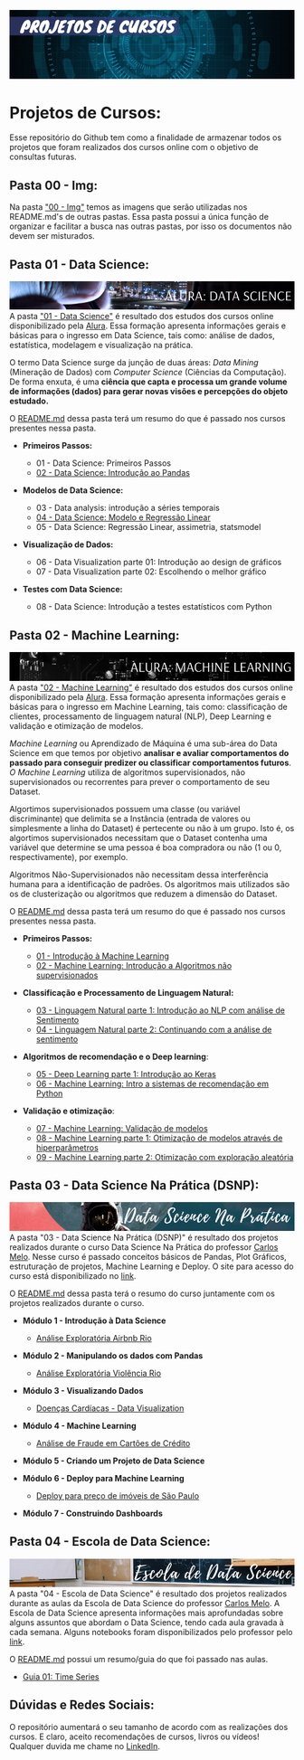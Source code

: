 ![Projetos de Cursos](https://github.com/GabrielTrentino/Projetos-de-Cursos/blob/master/00%20-%20Img/00%20-%20PC%20inicial.png?raw=true)

# Projetos de Cursos:

Esse repositório do Github tem como a finalidade de armazenar todos os projetos que foram realizados dos cursos online com o objetivo de consultas futuras.

## **Pasta 00 - Img:**
Na pasta ["00 - Img"](https://github.com/GabrielTrentino/Projetos-de-Cursos/tree/master/00%20-%20Img) temos as imagens que serão utilizadas nos README.md's de outras pastas. Essa pasta possui a única função de organizar e facilitar a busca nas outras pastas, por isso os documentos não devem ser misturados.

## **Pasta 01 - Data Science:**
![](https://github.com/GabrielTrentino/Projetos-de-Cursos/blob/master/00%20-%20Img/01-DataScienceBanner.png?raw=true)
A pasta ["01 - Data Science"](https://github.com/GabrielTrentino/Projetos-de-Cursos/tree/master/01-DataScience) é resultado dos estudos dos cursos online disponibilizado pela [Alura](https://www.alura.com.br/cursos-online-data-science/data-science). Essa formação apresenta informações gerais e básicas para o ingresso em Data Science, tais como: análise de dados, estatística, modelagem e visualização na prática.

O termo Data Science surge da junção de duas áreas: *Data Mining* (Mineração de Dados) com *Computer Science* (Ciências da Computação). De forma enxuta, é uma **ciência que capta e processa um grande volume de informações (dados) para gerar novas visões e percepções do objeto estudado.**

O [README.md](https://github.com/GabrielTrentino/Projetos-de-Cursos/blob/master/01-DataScience/README.md) dessa pasta terá um resumo do que é passado nos cursos presentes nessa pasta.

* **Primeiros Passos:**
  * 01 - Data Science: Primeiros Passos
  * [02 - Data Science: Introdução ao Pandas](https://github.com/GabrielTrentino/Projetos-de-Cursos/blob/master/01-DataScience/02_Data_Science_Introdu%C3%A7%C3%A3o_ao_Pandas.ipynb)
  
* **Modelos de Data Science:**
  * 03 - Data analysis: introdução a séries temporais
  * [04 - Data Science: Modelo e Regressão Linear](https://github.com/GabrielTrentino/Projetos-de-Cursos/blob/master/01-DataScience/04_Regress%C3%A3o_Linear.ipynb)
  * 05 - Data Science: Regressão Linear, assimetria, statsmodel

* **Visualização de Dados:**
  * 06 - Data Visualization parte 01: Introdução ao design de gráficos
  * 07 - Data Visualization parte 02: Escolhendo o melhor gráfico

* **Testes com Data Science:**
  * 08 - Data Science: Introdução a testes estatísticos com Python

## **Pasta 02 - Machine Learning:**
![](https://github.com/GabrielTrentino/Projetos-de-Cursos/blob/master/00%20-%20Img/02-MachineLearningBanner.png?raw=true)
A pasta ["02 - Machine Learning"](https://github.com/GabrielTrentino/Projetos-de-Cursos/tree/master/02-MachineLearning) é resultado dos estudos dos cursos online disponibilizado pela [Alura](https://www.alura.com.br/formacao-machine-learning). Essa formação apresenta informações gerais e básicas para o ingresso em Machine Learning, tais como: classificação de clientes, processamento de linguagem natural (NLP), Deep Learning e validação e otimização de modelos.

*Machine Learning* ou Aprendizado de Máquina é uma sub-área do Data Science em que temos por objetivo **analisar e avaliar comportamentos do passado para conseguir predizer ou classificar comportamentos futuros**. *O Machine Learning* utiliza de algoritmos supervisionados, não supervisionados ou recorrentes para prever o comportamento de seu Dataset.

Algortimos supervisionados possuem uma classe (ou variável discriminante) que delimita se a Instância (entrada de valores ou simplesmente a linha do Dataset) é pertecente ou não à um grupo. Isto é, os algortimos supervisionados necessitam que o Dataset contenha uma variável que determine se uma pessoa é boa compradora ou não (1 ou 0, respectivamente), por exemplo.

Algoritmos Não-Supervisionados não necessitam dessa interferência humana para a identificação de padrões. Os algoritmos mais utilizados são os de clusterização ou algoritmos que reduzem a dimensão do Dataset. 

O [README.md](https://github.com/GabrielTrentino/Projetos-de-Cursos/blob/master/02-MachineLearning/README.md) dessa pasta terá um resumo do que é passado nos cursos presentes nessa pasta.

* **Primeiros Passos:**
  * [01 - Introdução à Machine Learning](https://github.com/GabrielTrentino/Projetos-de-Cursos/blob/master/02-MachineLearning/01_Introdu%C3%A7%C3%A3o_a_Machine_Learning.ipynb)
  * [02 - Machine Learning: Introdução a Algoritmos não supervisionados](https://github.com/GabrielTrentino/Projetos-de-Cursos/blob/master/02-MachineLearning/02_Machine_Learning_N%C3%A3o_Supervisionado.ipynb)
  
* **Classificação e Processamento de Linguagem Natural:**
  * [03 - Linguagem Natural parte 1: Introdução ao NLP com análise de Sentimento](https://github.com/GabrielTrentino/Projetos-de-Cursos/blob/master/02-MachineLearning/03_Processamento_Linguagem_Natural.ipynb)
  * [04 - Linguagem Natural parte 2: Continuando com a análise de sentimento](https://github.com/GabrielTrentino/Projetos-de-Cursos/blob/master/02-MachineLearning/04_Processamento_Linguagem_Natural_2.ipynb)
  
* **Algoritmos de recomendação e o Deep learning**:
  * [05 - Deep Learning parte 1: Introdução ao Keras](https://github.com/GabrielTrentino/Projetos-de-Cursos/blob/master/02-MachineLearning/05_Introdu%C3%A7%C3%A3o_Keras.ipynb)
  * [06 - Machine Learning: Intro a sistemas de recomendação em Python](https://github.com/GabrielTrentino/Projetos-de-Cursos/blob/master/02-MachineLearning/06_Sistemas_Recomenda%C3%A7%C3%A3o.ipynb)
  
* **Validação e otimização**:
  * [07 - Machine Learning: Validação de modelos](https://github.com/GabrielTrentino/Projetos-de-Cursos/blob/master/02-MachineLearning/07_Valida%C3%A7%C3%A3o_de_Modelos.ipynb)
  * [08 - Machine Learning parte 1: Otimização de modelos através de hiperparâmetros](https://github.com/GabrielTrentino/Projetos-de-Cursos/blob/master/02-MachineLearning/08_Otimiza%C3%A7%C3%A3o_de_Modelos_1.ipynb)
  * [09 - Machine Learning parte 2: Otimização com exploração aleatória](https://github.com/GabrielTrentino/Projetos-de-Cursos/blob/master/02-MachineLearning/09_Otimiza%C3%A7%C3%A3o_de_Modelos_2.ipynb)

## **Pasta 03 - Data Science Na Prática (DSNP):**
![](https://github.com/GabrielTrentino/Projetos-de-Cursos/blob/master/00%20-%20Img/03-DSNPbanner.png?raw=true)
A pasta "03 - Data Science Na Prática (DSNP)" é resultado dos projetos realizados durante o curso Data Science Na Prática do professor [Carlos Melo](https://www.linkedin.com/in/carlosfab/). Nesse curso é passado conceitos básicos de Pandas, Plot Gráficos, estruturação de projetos, Machine Learning e Deploy. O site para acesso do curso está disponibilizado no [link](https://sigmoidal.memberkit.com.br/).

O [README.md](https://github.com/GabrielTrentino/Projetos-de-Cursos/tree/master/03-DSNP/README.md) dessa pasta terá o resumo do curso juntamente com os projetos realizados durante o curso.

* **Módulo 1 - Introdução à Data Science**

  * [Análise Exploratória Airbnb Rio](https://github.com/GabrielTrentino/Projetos-de-Cursos/blob/master/03-DSNP/01_An%C3%A1lise_Explorat%C3%B3ria_AirBNB_(RIO).ipynb)
  
* **Módulo 2 - Manipulando os dados com Pandas**

  * [Análise Exploratória Violência Rio](https://github.com/GabrielTrentino/Projetos-de-Cursos/blob/master/03-DSNP/02_Viol%C3%AAncia_Rio.ipynb)
  
* **Módulo 3 - Visualizando Dados**

  * [Doenças Cardíacas - Data Visualization](https://github.com/GabrielTrentino/Projetos-de-Cursos/blob/master/03-DSNP/03_DataVisualization_Doen%C3%A7asCardiacas.ipynb)
  
* **Módulo 4 - Machine Learning**

  * [Análise de Fraude em Cartões de Crédito](https://github.com/GabrielTrentino/Projetos-de-Cursos/blob/master/03-DSNP/04_Fraude_em_Cart%C3%B5es_de_Cr%C3%A9dito.ipynb)
  
* **Módulo 5 - Criando um Projeto de Data Science**

  
* **Módulo 6 - Deploy para Machine Learning**
  * [Deploy para preço de imóveis de São Paulo](https://github.com/GabrielTrentino/Projetos-de-Cursos/blob/master/03-DSNP/05_DeployML_imoveis_SaoPaulo.ipynb)
  
* **Módulo 7 - Construindo Dashboards**

  
## **Pasta 04 - Escola de Data Science:**
![](https://github.com/GabrielTrentino/Projetos-de-Cursos/blob/master/00%20-%20Img/04-EscolaBanner.png?raw=true)
A pasta "04 - Escola de Data Science" é resultado dos projetos realizados durante as aulas da Escola de Data Science do professor [Carlos Melo](https://www.linkedin.com/in/carlosfab/). A Escola de Data Science apresenta informações mais aprofundadas sobre alguns assuntos que abordam o Data Science, tendo cada aula gravada à cada semana. Alguns notebooks foram disponibilizados pelo professor pelo [link](https://github.com/carlosfab/escola-data-science).

O [README.md](https://github.com/GabrielTrentino/Projetos-de-Cursos/blob/master/04-EscolaDataScience/README.md) possui um resumo/guia do que foi passado nas aulas.

* [Guia 01: Time Series](https://github.com/GabrielTrentino/Projetos-de-Cursos/blob/master/04-EscolaDataScience/Guia01_TimeSeries.ipynb)


## **Dúvidas e Redes Sociais:**
O repositório aumentará o seu tamanho de acordo com as realizações dos cursos. E claro, aceito recomendações de cursos, livros ou vídeos! Qualquer duvida me chame no [LinkedIn](https://www.linkedin.com/in/gabriel-trentino-froes-415558144/).
